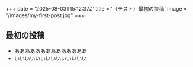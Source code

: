 +++
date = '2025-08-03T15:12:37Z'
title = '（テスト）最初の投稿'
image = "/images/my-first-post.jpg"
+++

## 最初の投稿
* ああああああああああああああ
* いいいいいいいいいいいいいい